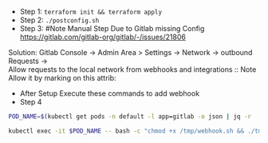 - Step 1: `terraform init && terraform apply`
- Step 2: `./postconfig.sh`
- Step 3: 
#Note Manual Step Due to Gitlab missing Config
https://gitlab.com/gitlab-org/gitlab/-/issues/21806

Solution:
Gitlab Console -> Admin Area > Settings -> Network -> outbound Requests ->    
Allow requests to the local network from webhooks and integrations :: Note Allow it by marking on this attrib:
- After Setup Execute these commands to add webhook
- Step 4
```bash 
POD_NAME=$(kubectl get pods -n default -l app=gitlab -o json | jq -r  .items[0].metadata.name)

kubectl exec -it $POD_NAME -- bash -c "chmod +x /tmp/webhook.sh && ./tmp/webhook.sh"
```


